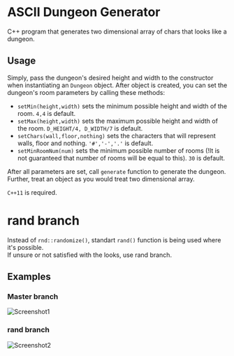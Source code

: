 # ASCII Dungeon Generator
C++ program that generates two dimensional array of chars that looks like a dungeon. 

## Usage
Simply, pass the dungeon's desired height and width to the constructor when
instantiating an `Dungeon` object. After object is created, you can set the dungeon's room parameters by calling these methods:  
* `setMin(height,width)` sets the minimum possible height and width of the room. `4,4` is default.  
* `setMax(height,width)` sets the maximum possible height and width of the room. `D_HEIGHT/4, D_WIDTH/7` is default.  
* `setChars(wall,floor,nothing)` sets the characters that will represent walls, floor and nothing. `'#','-','.'` is default.  
* `setMinRoomNum(num)` sets the minimum possible number of rooms (!It is not guaranteed that number of rooms will be equal to this). `30` is default.  

After all parameters are set, call `generate` function to generate the dungeon. Further, treat an object as you would treat two dimensional array.    
  
`C++11` is required.

# rand branch
Instead of `rnd::randomize()`, standart `rand()` function is being used where it's possible.  
If unsure or not satisfied with the looks, use rand branch.

## Examples
### Master branch
![Screenshot1](https://github.com/7Y3RPXK3ETDCNRDD/dungeon_generator/blob/screenshots/Screenshots/example.png)

### rand branch
![Screenshot2](https://github.com/7Y3RPXK3ETDCNRDD/dungeon_generator/blob/screenshots/Screenshots/2015-08-14-1439496514.png)
